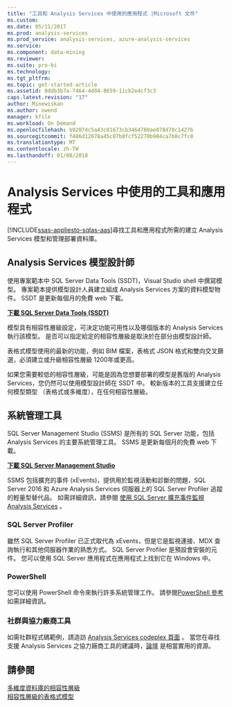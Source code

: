 ```yaml
---
title: "工具和 Analysis Services 中使用的應用程式 |Microsoft 文件"
ms.custom: 
ms.date: 05/11/2017
ms.prod: analysis-services
ms.prod_service: analysis-services, azure-analysis-services
ms.service: 
ms.component: data-mining
ms.reviewer: 
ms.suite: pro-bi
ms.technology: 
ms.tgt_pltfrm: 
ms.topic: get-started-article
ms.assetid: 0ddb3b7a-7464-4d04-8659-11cb2e4cf3c3
caps.latest.revision: "17"
author: Minewiskan
ms.author: owend
manager: kfile
ms.workload: On Demand
ms.openlocfilehash: b92074c5a43c81673cb3464780ae878d78c14276
ms.sourcegitcommit: f486d12078a45c87b0fcf52270b904ca7b0c7fc8
ms.translationtype: MT
ms.contentlocale: zh-TW
ms.lasthandoff: 01/08/2018
---
```

# <a name="tools-and-applications-used-in-analysis-services"></a>Analysis Services 中使用的工具和應用程式
[!INCLUDE[ssas-appliesto-sqlas-aas](../includes/ssas-appliesto-sqlas-aas.md)]尋找工具和應用程式所需的建立 Analysis Services 模型和管理部署資料庫。  
  
## <a name="analysis-services-model-designers"></a>Analysis Services 模型設計師  
 使用專案範本中 SQL Server Data Tools (SSDT)，Visual Studio shell 中撰寫模型。 專案範本提供模型設計人員建立組成 Analysis Services 方案的資料模型物件。 SSDT 是更新每個月的免費 web 下載。

 **[下載 SQL Server Data Tools (SSDT)](https://docs.microsoft.com/sql/ssdt/download-sql-server-data-tools-ssdt)** 
  
 模型具有相容性層級設定，可決定功能可用性以及哪個版本的 Analysis Services 執行該模型。  是否可以指定給定的相容性層級是取決於在部分由模型設計師。  
  
 表格式模型使用的最新的功能，例如 BIM 檔案，表格式 JSON 格式和雙向交叉篩選，必須建立或升級相容性層級 1200年或更高。  
  
 如果您需要較低的相容性層級，可能是因為您想要部署的模型是舊版的 Analysis Services，您仍然可以使用模型設計師在 SSDT 中。 較新版本的工具支援建立任何模型類型 （表格式或多維度），在任何相容性層級。   

## <a name="administrative-tools"></a>系統管理工具  
  
 SQL Server Management Studio (SSMS) 是所有的 SQL Server 功能，包括 Analysis Services 的主要系統管理工具。 SSMS 是更新每個月的免費 web 下載。 
  
**[下載 SQL Server Management Studio](../ssms/download-sql-server-management-studio-ssms.md)** 
  
 SSMS 包括擴充的事件 (xEvents)，提供用於監視活動和診斷的問題，SQL Server 2016 和 Azure Analysis Services 伺服器上的 SQL Server Profiler 追蹤的輕量型替代品。 如需詳細資訊，請參閱 [使用 SQL Server 擴充事件監視 Analysis Services](../analysis-services/instances/monitor-analysis-services-with-sql-server-extended-events.md) 。  
  
### <a name="sql-server-profiler"></a>SQL Server Profiler  
 雖然 SQL Server Profiler 已正式取代為 xEvents，但是它是監視連接、MDX 查詢執行和其他伺服器作業的熟悉方式。 SQL Server Profiler 是預設會安裝的元件。 您可以使用 SQL Server 應用程式在應用程式上找到它在 Windows 中。  
  
### <a name="powershell"></a>PowerShell  
 您可以使用 PowerShell 命令來執行許多系統管理工作。 請參閱[PowerShell 參考](../analysis-services/powershell/analysis-services-powershell-reference.md)如需詳細資訊。  
  
### <a name="community-and-third-party-tools"></a>社群與協力廠商工具  
 如需社群程式碼範例，請造訪 [Analysis Services codeplex 頁面](http://sqlsrvanalysissrvcs.codeplex.com/) 。 當您在尋找支援 Analysis Services 之協力廠商工具的建議時，[論壇](http://social.msdn.microsoft.com/Forums/sqlserver/home?forum=sqlanalysisservices) 是相當實用的資源。  
  
## <a name="see-also"></a>請參閱  
 [多維度資料庫的相容性層級](../analysis-services/multidimensional-models/compatibility-level-of-a-multidimensional-database-analysis-services.md)   
 [相容性層級的表格式模型](../analysis-services/tabular-models/compatibility-level-for-tabular-models-in-analysis-services.md)  
  
  

